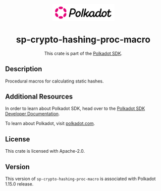 <div align="center">

<img src="https://raw.githubusercontent.com/paritytech/polkadot-sdk/master/docs/images/Polkadot_Logo_Horizontal_Pink_BlackOnWhite.png" alt="Polkadot logo" width="200">

# sp-crypto-hashing-proc-macro

This crate is part of the [Polkadot SDK](https://github.com/paritytech/polkadot-sdk/).

</div>

## Description

Procedural macros for calculating static hashes.

## Additional Resources

In order to learn about Polkadot SDK, head over to the [Polkadot SDK Developer Documentation](https://paritytech.github.io/polkadot-sdk/master/polkadot_sdk_docs/index.html).

To learn about Polkadot, visit [polkadot.com](https://polkadot.com/).

## License

This crate is licensed with Apache-2.0.

## Version

This version of `sp-crypto-hashing-proc-macro` is associated with Polkadot 1.15.0 release.
